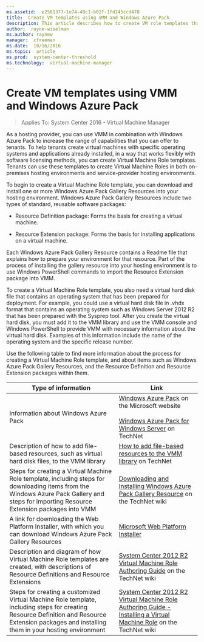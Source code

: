 ```yaml
---
ms.assetid:  e2581377-1e74-49c1-b02f-1fd245ccd478
title:  Create VM templates using VMM and Windows Azure Pack
description: This article describes how to create VM role templates that can be used by tenants
author:  rayne-wiselman
ms.author: raynew
manager:  cfreeman
ms.date:  10/16/2016
ms.topic:  article
ms.prod:  system-center-threshold
ms.technology:  virtual-machine-manager
---
```


# Create VM templates using VMM and Windows Azure Pack

>Applies To: System Center 2016 - Virtual Machine Manager

As a hosting provider, you can use VMM in combination with Windows Azure Pack to increase the range of capabilities that you can offer to tenants. To help tenants create virtual machines with specific operating systems and applications already installed, in a way that works flexibly with software licensing methods, you can create Virtual Machine Role templates. Tenants can use these templates to create Virtual Machine Roles in both on-premises hosting environments and service-provider hosting environments.

To begin to create a Virtual Machine Role template, you can download and install one or more Windows Azure Pack Gallery Resources into your hosting environment. Windows Azure Pack Gallery Resources include two types of standard, reusable software packages:

-   Resource Definition package: Forms the basis for creating a virtual machine.

-   Resource Extension package: Forms the basis for installing applications on a virtual machine.

Each Windows Azure Pack Gallery Resource contains a Readme file that explains how to prepare your environment for that resource. Part of the process of installing the gallery resource into your hosting environment is to use Windows PowerShell commands to import the Resource Extension package into VMM.

To create a Virtual Machine Role template, you also need a virtual hard disk file that contains an operating system that has been prepared for deployment. For example, you could use a virtual hard disk file in .vhdx format that contains an operating system such as Windows Server 2012 R2 that has been prepared with the Sysprep tool. After you create the virtual hard disk, you must add it to the VMM library and use the VMM console and Windows PowerShell to provide VMM with necessary information about the virtual hard disk. Examples of this information include the name of the operating system and the specific release number.

Use the following table to find more information about the process for creating a Virtual Machine Role template, and about items such as Windows Azure Pack Gallery Resources, and the Resource Definition and Resource Extension packages within them.

|Type of information|Link|
|-----------------------|--------|
|Information about Windows Azure Pack|[Windows Azure Pack](http://www.microsoft.com/server-cloud/windows-azure-pack.aspx) on the Microsoft website<br /><br />[Windows Azure Pack for Windows Server](http://technet.microsoft.com/library/dn296435.aspx) on TechNet|
|Description of how to add file-based resources, such as virtual hard disk files, to the VMM library|[How to add file-based resources to the VMM library](../library-files.md) on TechNet|
|Steps for creating a Virtual Machine Role template, including steps for downloading items from the Windows Azure Pack Gallery and steps for importing Resource Extension packages into VMM|[Downloading and Installing Windows Azure Pack Gallery Resource](http://social.technet.microsoft.com/wiki/contents/articles/20194.downloading-and-installing-windows-azure-pack-gallery-resource.aspx) on the TechNet wiki|
|A link for downloading the Web Platform Installer, with which you can download Windows Azure Pack Gallery Resources|[Microsoft Web Platform Installer](http://www.microsoft.com/web/downloads/platform.aspx)|
|Description and diagram of how Virtual Machine Role templates are created, with descriptions of Resource Definitions and Resource Extensions|[System Center 2012 R2 Virtual Machine Role Authoring Guide](http://social.technet.microsoft.com/wiki/contents/articles/18272.system-center-2012-r2-virtual-machine-role-authoring-guide.aspx) on the TechNet wiki|
|Steps for creating a customized Virtual Machine Role template, including steps for creating Resource Definition and Resource Extension packages and installing them in your hosting environment|[System Center 2012 R2 Virtual Machine Role Authoring Guide - Installing a Virtual Machine Role](http://social.technet.microsoft.com/wiki/contents/articles/18278.system-center-2012-r2-virtual-machine-role-authoring-guide-installing-a-virtual-machine-role.aspx) on the TechNet wiki|
